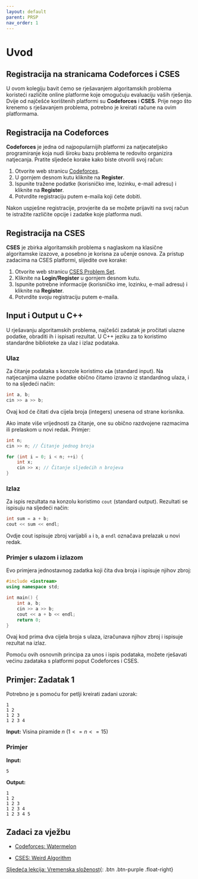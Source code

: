 ```yaml
---
layout: default
parent: PRSP
nav_order: 1
---
```


# Uvod

## Registracija na stranicama Codeforces i CSES

U ovom kolegiju bavit ćemo se rješavanjem algoritamskih problema koristeći različite online platforme koje omogućuju evaluaciju vaših rješenja. Dvije od najčešće korištenih platformi su **Codeforces** i **CSES**. Prije nego što krenemo s rješavanjem problema, potrebno je kreirati račune na ovim platformama.

## Registracija na Codeforces

**Codeforces** je jedna od najpopularnijih platformi za natjecateljsko programiranje koja nudi široku bazu problema te redovito organizira natjecanja. Pratite sljedeće korake kako biste otvorili svoj račun:

1. Otvorite web stranicu [Codeforces](https://codeforces.com/).
2. U gornjem desnom kutu kliknite na **Register**.
3. Ispunite tražene podatke (korisničko ime, lozinku, e-mail adresu) i kliknite na **Register**.
4. Potvrdite registraciju putem e-maila koji ćete dobiti.

Nakon uspješne registracije, provjerite da se možete prijaviti na svoj račun te istražite različite opcije i zadatke koje platforma nudi.

## Registracija na CSES

**CSES** je zbirka algoritamskih problema s naglaskom na klasične algoritamske izazove, a posebno je korisna za učenje osnova. Za pristup zadacima na CSES platformi, slijedite ove korake:

1. Otvorite web stranicu [CSES Problem Set](https://cses.fi/problemset/).
2. Kliknite na **Login/Register** u gornjem desnom kutu.
3. Ispunite potrebne informacije (korisničko ime, lozinku, e-mail adresu) i kliknite na **Register**.
4. Potvrdite svoju registraciju putem e-maila.

## Input i Output u C++

U rješavanju algoritamskih problema, najčešći zadatak je pročitati ulazne podatke, obraditi ih i ispisati rezultat. U C++ jeziku za to koristimo standardne biblioteke za ulaz i izlaz podataka.

### Ulaz

Za čitanje podataka s konzole koristimo **`cin`** (standard input). Na natjecanjima ulazne podatke obično čitamo izravno iz standardnog ulaza, i to na sljedeći način:

```cpp
int a, b;
cin >> a >> b;
```

Ovaj kod će čitati dva cijela broja (integers) unesena od strane korisnika.

Ako imate više vrijednosti za čitanje, one su obično razdvojene razmacima ili prelaskom u novi redak. Primjer:

```cpp
int n;
cin >> n; // Čitanje jednog broja

for (int i = 0; i < n; ++i) {
    int x;
    cin >> x; // Čitanje sljedećih n brojeva
}
```

### Izlaz

Za ispis rezultata na konzolu koristimo `cout` (standard output). Rezultati se ispisuju na sljedeći način:

```cpp
int sum = a + b;
cout << sum << endl;
```

Ovdje cout ispisuje zbroj varijabli `a` i `b`, a `endl` označava prelazak u novi redak.

### Primjer s ulazom i izlazom

Evo primjera jednostavnog zadatka koji čita dva broja i ispisuje njihov zbroj:

```cpp
#include <iostream>
using namespace std;

int main() {
    int a, b;
    cin >> a >> b;
    cout << a + b << endl;
    return 0;
}
```

Ovaj kod prima dva cijela broja s ulaza, izračunava njihov zbroj i ispisuje rezultat na izlaz.

Pomoću ovih osnovnih principa za unos i ispis podataka, možete rješavati većinu zadataka s platformi poput Codeforces i CSES.

## Primjer: Zadatak 1

Potrebno je s pomoću for petlji kreirati zadani uzorak:

```text
1 
1 2 
1 2 3 
1 2 3 4 
```

**Input:** Visina piramide $n$ $(1 <= n <= 15)$

### Primjer

**Input:**

```text
5
```

**Output:**

```text
1 
1 2 
1 2 3 
1 2 3 4 
1 2 3 4 5
```

## Zadaci za vježbu

- [Codeforces: Watermelon](https://codeforces.com/problemset/problem/4/A)

- [CSES: Weird Algorithm](https://cses.fi/problemset/task/1068)


[Sljedeća lekcija: Vremenska složenost](../vremenska-slozenost){: .btn .btn-purple .float-right}
